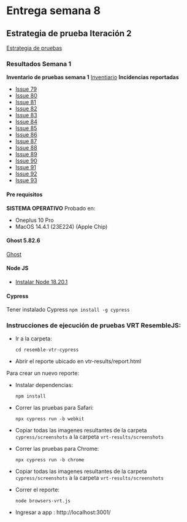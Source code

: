 
# Entrega semana 8

## Estrategia de prueba Iteración 2

[Estrategia de pruebas](https://docs.google.com/document/d/1SiC4mFt7aXQlbWtTW95Yu3lOwNw_WuzeraLuIoh-hwY/edit)

### Resultados Semana 1
**Inventario de pruebas semana 1**
[Inventiario](https://docs.google.com/spreadsheets/d/1jhxcXGVS1LDpgrUe5LTG2Xysj_VWqqY9FHFruOh10xE/edit?hl=es#gid=0)
**Incidencias reportadas**
- [Issue 79](https://github.com/jchernandezUA/tswdc-project/issues/79)
- [Issue 80](https://github.com/jchernandezUA/tswdc-project/issues/80)
- [Issue 81](https://github.com/jchernandezUA/tswdc-project/issues/82)
- [Issue 82](https://github.com/jchernandezUA/tswdc-project/issues/82)
- [Issue 83](https://github.com/jchernandezUA/tswdc-project/issues/83)
- [Issue 84](https://github.com/jchernandezUA/tswdc-project/issues/84)
- [Issue 85](https://github.com/jchernandezUA/tswdc-project/issues/85)
- [Issue 86](https://github.com/jchernandezUA/tswdc-project/issues/86)
- [Issue 87](https://github.com/jchernandezUA/tswdc-project/issues/87)
- [Issue 88](https://github.com/jchernandezUA/tswdc-project/issues/88)
- [Issue 89](https://github.com/jchernandezUA/tswdc-project/issues/89)
- [Issue 90](https://github.com/jchernandezUA/tswdc-project/issues/90)
- [Issue 91](https://github.com/jchernandezUA/tswdc-project/issues/91)
- [Issue 92](https://github.com/jchernandezUA/tswdc-project/issues/92)
- [Issue 93](https://github.com/jchernandezUA/tswdc-project/issues/93)

#### Pre requisitos

**SISTEMA OPERATIVO**
Probado en:
- Oneplus 10 Pro
- MacOS 14.4.1 (23E224) (Apple Chip)

#### Ghost 5.82.6
[Ghost](http://54.205.168.32/)

#### Node JS
- [Instalar Node 18.20.1](https://nodejs.org/en/download)

#### Cypress
Tener instalado Cypress
    ```
    npm install -g cypress
    ```
    
### Instrucciones de ejecución de pruebas VRT ResembleJS:
- Ir a la carpeta:
    ```
    cd resemble-vtr-cypress
    ```
- Abrir el reporte ubicado en vtr-results/report.html

Para crear un nuevo reporte:

- Instalar dependencias:
    ```
    npm install
    ```
- Correr las pruebas para Safari:
    ```
    npx cypress run -b webkit
    ```
- Copiar todas las imagenes resultantes de la carpeta `cypress/screenshots` a la carpeta `vrt-results/screenshots`

- Correr las pruebas para Chrome:
    ```
    npx cypress run -b chrome
    ```
- Copiar todas las imagenes resultantes de la carpeta `cypress/screenshots` a la carpeta `vrt-results/screenshots`

- Correr el reporte:
    ```
    node browsers-vrt.js
    ```

- Ingresar a app : http://localhost:3001/
